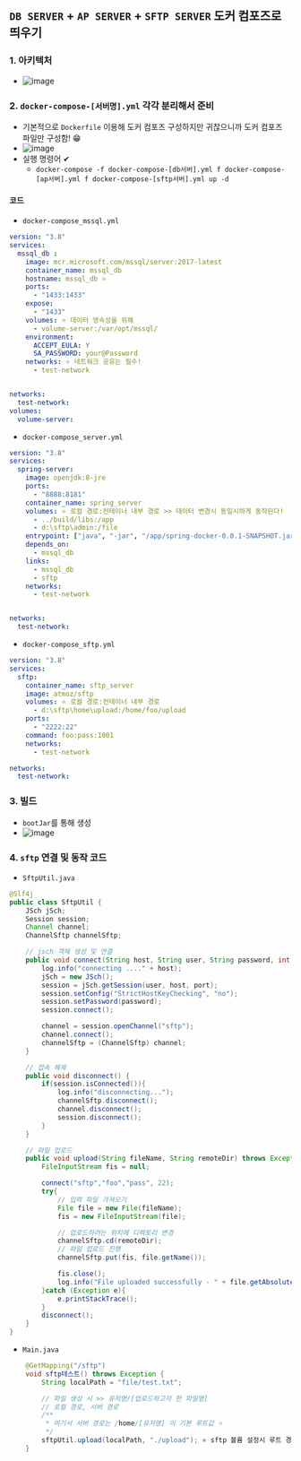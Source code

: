 ## `DB SERVER` + `AP SERVER` + `SFTP SERVER` 도커 컴포즈로 띄우기
### 1. 아키텍처
- ![image](https://user-images.githubusercontent.com/61215550/167992939-05b59667-b251-4099-bc98-74968b8df32d.png)

### 2. `docker-compose-[서버명].yml` 각각 분리해서 준비
- 기본적으로 `Dockerfile` 이용해 도커 컴포즈 구성하지만 귀찮으니까 도커 컴포즈 파일만 구성함! 😁
- ![image](https://user-images.githubusercontent.com/61215550/167993070-40f31d48-c8b9-4dd2-a6dc-fcb3c54485b7.png)
- 실행 명령어 ✔
  - `docker-compose -f docker-compose-[db서버].yml f docker-compose-[ap서버].yml f docker-compose-[sftp서버].yml up -d`

#### 코드
- `docker-compose_mssql.yml`
```yml
version: "3.8"
services:
  mssql_db :
    image: mcr.microsoft.com/mssql/server:2017-latest
    container_name: mssql_db
    hostname: mssql_db ⭐
    ports:
      - "1433:1433"
    expose: 
      - "1433"
    volumes: ⭐ 데이터 영속성을 위해
      - volume-server:/var/opt/mssql/
    environment:
      ACCEPT_EULA: Y
      SA_PASSWORD: your@Password
    networks: ⭐ 네트워크 공유는 필수!
      - test-network


networks:
  test-network:
volumes: 
  volume-server:
```
- `docker-compose_server.yml`


```yml
version: "3.8"
services:
  spring-server:
    image: openjdk:8-jre
    ports:
      - "8888:8181"
    container_name: spring_server
    volumes: ⭐ 로컬 경로:컨테이너 내부 경로 >> 데이터 변경시 동일시하게 동작된다!
      - ../build/libs:/app
      - d:\sftp\admin:/file
    entrypoint: ["java", "-jar", "/app/spring-docker-0.0.1-SNAPSHOT.jar"]
    depends_on:
      - mssql_db
    links:
      - mssql_db
      - sftp
    networks:
      - test-network


networks:
  test-network:
```

- `docker-compose_sftp.yml`


```yml
version: "3.8"
services:
  sftp:
    container_name: sftp_server
    image: atmoz/sftp
    volumes: ⭐ 로컬 경로:컨테이너 내부 경로
      - d:\sftp\home\upload:/home/foo/upload
    ports:
      - "2222:22"
    command: foo:pass:1001
    networks:
      - test-network

networks:
  test-network:
```
### 3. 빌드 
- `bootJar`를 통해 생성
- ![image](https://user-images.githubusercontent.com/61215550/167993651-3a4dc038-9ece-43c2-a970-65c912214a55.png)

### 4. `sftp` 연결 및 동작 코드
- `SftpUtil.java`
```java
@Slf4j
public class SftpUtil {
    JSch jSch;
    Session session;
    Channel channel;
    ChannelSftp channelSftp;

    // jsch 객체 생성 및 연결
    public void connect(String host, String user, String password, int port) throws Exception {
        log.info("connecting ...." + host);
        jSch = new JSch();
        session = jSch.getSession(user, host, port);
        session.setConfig("StrictHostKeyChecking", "no");
        session.setPassword(password);
        session.connect();

        channel = session.openChannel("sftp");
        channel.connect();
        channelSftp = (ChannelSftp) channel;
    }

    // 접속 해제
    public void disconnect() {
        if(session.isConnected()){
            log.info("disconnecting...");
            channelSftp.disconnect();
            channel.disconnect();
            session.disconnect();
        }
    }

    // 파일 업로드
    public void upload(String fileName, String remoteDir) throws Exception{
        FileInputStream fis = null;

        connect("sftp","foo","pass", 22);
        try{
            // 입력 파일 가져오기
            File file = new File(fileName);
            fis = new FileInputStream(file);

            // 업로드하려는 위치에 디렉토리 변경
            channelSftp.cd(remoteDir);
            // 파일 업로드 진행
            channelSftp.put(fis, file.getName());

            fis.close();
            log.info("File uploaded successfully - " + file.getAbsolutePath());
        }catch (Exception e){
            e.printStackTrace();
        }
        disconnect();
    }
}
```

- `Main.java`
```java
    @GetMapping("/sftp")
    void sftp테스트() throws Exception {
        String localPath = "file/test.txt";

        // 파일 생성 시 >> 유저명/[업로드하고자 한 파일명]
        // 로컬 경로, 서버 경로
        /**
         * 여기서 서버 경로는 /home/[유저명] 이 기본 루트값 ⭐
         */
        sftpUtil.upload(localPath, "./upload"); ⭐ sftp 볼륨 설정시 루트 경로 
    }
```
